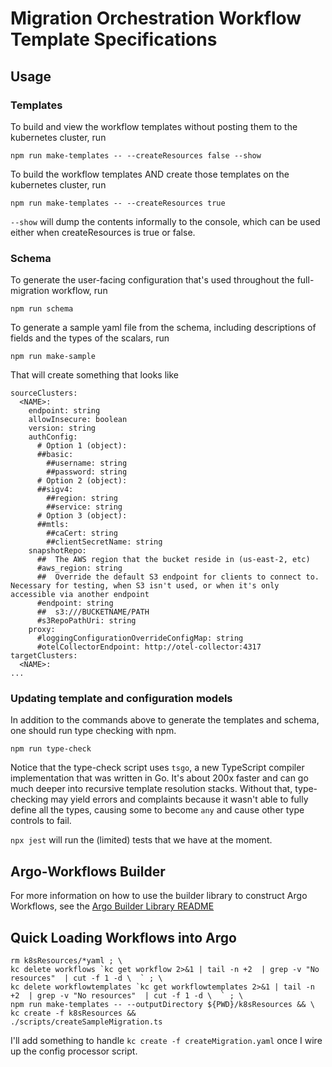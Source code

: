 # Migration Orchestration Workflow Template Specifications

## Usage

### Templates

To build and view the workflow templates without posting them to the kubernetes cluster, run

`npm run make-templates -- --createResources false --show`

To build the workflow templates AND create those templates on the kubernetes cluster, run

`npm run make-templates -- --createResources true`

`--show` will dump the contents informally to the console, which can be used 
either when createResources is true or false.

### Schema

To generate the user-facing configuration that's used throughout the 
full-migration workflow, run

`npm run schema`

To generate a sample yaml file from the schema, including descriptions
of fields and the types of the scalars, run

```shell
npm run make-sample
```

That will create something that looks like 
```
sourceClusters:
  <NAME>:
    endpoint: string
    allowInsecure: boolean
    version: string
    authConfig:
      # Option 1 (object):
      ##basic:
        ##username: string
        ##password: string
      # Option 2 (object):
      ##sigv4:
        ##region: string
        ##service: string
      # Option 3 (object):
      ##mtls:
        ##caCert: string
        ##clientSecretName: string
    snapshotRepo:
      ##  The AWS region that the bucket reside in (us-east-2, etc)
      #aws_region: string
      ##  Override the default S3 endpoint for clients to connect to.  Necessary for testing, when S3 isn't used, or when it's only accessible via another endpoint
      #endpoint: string
      ##  s3:///BUCKETNAME/PATH
      #s3RepoPathUri: string
    proxy:
      #loggingConfigurationOverrideConfigMap: string
      #otelCollectorEndpoint: http://otel-collector:4317
targetClusters:
  <NAME>:
...
```

### Updating template and configuration models

In addition to the commands above to generate the templates and schema,
one should run type checking with npm.

`npm run type-check`

Notice that the type-check script uses `tsgo`, a new TypeScript compiler 
implementation that was written in Go.  It's about 200x faster and can go
much deeper into recursive template resolution stacks.  Without that, 
type-checking may yield errors and complaints because it wasn't able to 
fully define all the types, causing some to become `any` and cause other 
type controls to fail.

`npx jest` will run the (limited) tests that we have at the moment.

## Argo-Workflows Builder 

For more information on how to use the builder library to construct 
Argo Workflows, see the [Argo Builder Library README](./src/argoWorkflowBuilders/README.md)

## Quick Loading Workflows into Argo

```shell
rm k8sResources/*yaml ; \
kc delete workflows `kc get workflow 2>&1 | tail -n +2  | grep -v "No resources"  | cut -f 1 -d \  ` ; \
kc delete workflowtemplates `kc get workflowtemplates 2>&1 | tail -n +2  | grep -v "No resources"  | cut -f 1 -d \  ` ; \
npm run make-templates -- --outputDirectory ${PWD}/k8sResources && \
kc create -f k8sResources && 
./scripts/createSampleMigration.ts
```

I'll add something to handle `kc create -f createMigration.yaml` once I wire up
the config processor script.
